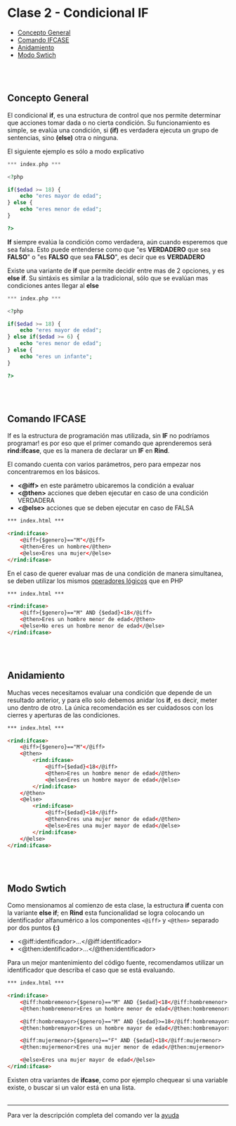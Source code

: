 # Clase 2 - Condicional IF
- [Concepto General](#concepto-general)
- [Comando IFCASE](#Comando-IFCASE)
- [Anidamiento](#anidamiento)
- [Modo Swtich](#modo-swtich)
<br />
<br />

## Concepto General
El condicional **if**, es una estructura de control que nos permite determinar que acciones tomar dada o no cierta condición.
Su funcionamiento es simple, se evalúa una condición, si **(if)** es verdadera ejecuta un grupo de sentencias, sino **(else)** otra o ninguna.

El siguiente ejemplo es sólo a modo explicativo

``` php
*** index.php ***

<?php

if($edad >= 18) {
    echo "eres mayor de edad";
} else {
    echo "eres menor de edad";
}

?>
```

**If** siempre evalúa la condición como verdadera, aún cuando esperemos que sea falsa.
Esto puede entenderse como que "es **VERDADERO** que sea **FALSO**" o "es **FALSO** que sea **FALSO**", es decir que es **VERDADERO**

Existe una variante de **if** que permite decidir entre mas de 2 opciones, y es **else if**. Su sintáxis es similar a la tradicional, sólo que se evalúan mas condiciones antes llegar al **else**

``` php
*** index.php ***

<?php

if($edad >= 18) {
    echo "eres mayor de edad";
} else if($edad >= 6) {
    echo "eres menor de edad";
} else {
    echo "eres un infante";
}

?>
```
<br />
<br />

## Comando IFCASE
If es la estructura de programación mas utilizada, sin **IF** no podríamos programar! es por eso que el primer comando que aprenderemos será **rind:ifcase**, que es la manera de declarar un **IF** en **Rind**.

El comando cuenta con varios parámetros, pero para empezar nos concentraremos en los básicos.

- **<@iff>** en este parámetro ubicaremos la condición a evaluar
- **<@then>** acciones que deben ejecutar en caso de una condición VERDADERA
- **<@else>** acciones que se deben ejecutar en caso de FALSA

``` html
*** index.html ***

<rind:ifcase>
    <@iff>{$genero}=="M"</@iff>
    <@then>Eres un hombre</@then>
    <@else>Eres una mujer</@else>
</rind:ifcase> 
```

En el caso de querer evaluar mas de una condición de manera simultanea, se deben utilizar los mismos [operadores lógicos](http://php.net/language.operators.logical) que en PHP

``` html
*** index.html ***

<rind:ifcase>
    <@iff>{$genero}=="M" AND {$edad}<18</@iff>
    <@then>Eres un hombre menor de edad</@then>
    <@else>No eres un hombre menor de edad</@else>
</rind:ifcase> 
```
<br />
<br />

## Anidamiento
Muchas veces necesitamos evaluar una condición que depende de un resultado anterior, y para ello solo debemos anidar los **if**, es decir, meter uno dentro de otro.
La única recomendación es ser cuidadosos con los cierres y aperturas de las condiciones.

``` html
*** index.html ***

<rind:ifcase>
    <@iff>{$genero}=="M"</@iff>
    <@then>
        <rind:ifcase>
            <@iff>{$edad}<18</@iff>
            <@then>Eres un hombre menor de edad</@then>
            <@else>Eres un hombre mayor de edad</@else>
        </rind:ifcase> 
    </@then>
    <@else>
        <rind:ifcase>
            <@iff>{$edad}<18</@iff>
            <@then>Eres una mujer menor de edad</@then>
            <@else>Eres una mujer mayor de edad</@else>
        </rind:ifcase> 
    </@else>
</rind:ifcase> 
```
<br />
<br />

## Modo Swtich
Como mensionamos al comienzo de esta clase, la estructura **if** cuenta con la variante **else if**; en **Rind** esta funcionalidad se logra colocando un identificador alfanumérico a los componentes `<@iff>` y `<@then>` separado por dos puntos **(:)**

- <@iff:identificador>...</@iff:identificador>
- <@then:identificador>...</@then:identificador>


Para un mejor mantenimiento del código fuente, recomendamos utilizar un identificador que describa el caso que se está evaluando.

``` html
*** index.html ***

<rind:ifcase>
    <@iff:hombremenor>{$genero}=="M" AND {$edad}<18</@iff:hombremenor>
    <@then:hombremenor>Eres un hombre menor de edad</@then:hombremenor>

    <@iff:hombremayor>{$genero}=="M" AND {$edad}>=18</@iff:hombremayor>
    <@then:hombremayor>Eres un hombre mayor de edad</@then:hombremayor>

    <@iff:mujermenor>{$genero}=="F" AND {$edad}<18</@iff:mujermenor>
    <@then:mujermenor>Eres una mujer menor de edad</@then:mujermenor>

    <@else>Eres una mujer mayor de edad</@else>
</rind:ifcase> 
```

Existen otra variantes de **ifcase**, como por ejemplo chequear si una variable existe, o buscar si un valor está en una lista.
<br />
<br />

---
Para ver la descripción completa del comando ver la [ayuda](ifcase.md)